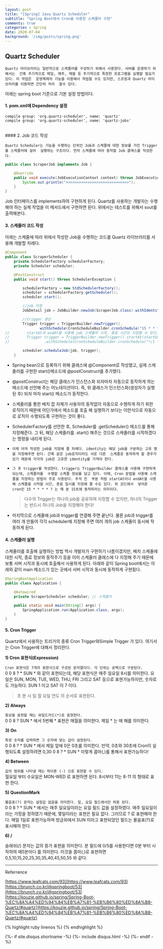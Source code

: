 ```yaml
---
layout: post
title: "[Spring] Java Quartz Scheduler"
subtitle: "Spring Boot에서 Cron을 이용한 스케줄러 구현"
comments: true
categories : Spring
date: 2020-07-04
background: '/img/posts/spring.png'
---
```


## Quartz Scheduler 

`Quartz 라이브러리는 일반적으로 스케줄러를 구성하기 위해서 사용한다. 서버를 운영하기 위해서는 
간혹 주기적으로 매일, 매주, 매월 등 주기적으로 특정한 프로그램을 실행할 필요가 있다. 이 작업은 
운영체제의 기능을 이용해서 작업할 수도 있지만, 스프링과 Quartz 라이브러리를 이용하면 간단히 처리 
할수 있다.`    

아래는 spring boot 기준으로 기본 설정 방법이다.   

#### 1. pom.xml에 Dependency 설정 

```
compile group: 'org.quartz-scheduler', name: 'quartz'
compile group: 'org.quartz-scheduler', name: 'quartz-jobs'
```
<br>
#### 2. Job 코드 작성

`Quartz Scheduler는 기능을 수행하는 단위인 Job과 스케줄에 대한 정보를 가진 Trigger를 스케줄러에 걸어 
실행하는 구조이다. 먼저 스케줄에 따라 동작할 Job 클래스를 작성한다.`   

```java
public class ScraperJob implements Job {

    @Override
    public void execute(JobExecutionContext context) throws JobExecutionException {
        System.out.println(">>>>>>>>>>>>>>>>>>>>>>>>>>>>>");
    }
}
```

Job 인터페이스를 implements하여 구현하게 된다.
Quartz를 사용하는 개발자는 수행해야 하는 실제 작업을 이 메서드에서 
구현하면 된다. 위에서는 테스트를 위해서 sout를 출력해본다.   

#### 3. 스케줄러 코드 작성

아래는 스케줄에 따라 위에서 작성한 Job을 수행하는 코드를 Quartz 라이브러리를 사용해 개발할 차례다.   

```java
@Component
public class ScraperScheduler {
    private SchedulerFactory schedulerFactory;
    private Scheduler scheduler;

    @PostConstruct
    public void start() throws SchedulerException {

        schedulerFactory = new StdSchedulerFactory();
        scheduler = schedulerFactory.getScheduler();
        scheduler.start();

        //job 지정
        JobDetail job = JobBuilder.newJob(ScraperJob.class).withIdentity("testJob").build();

        //trigger 생성
        Trigger trigger = TriggerBuilder.newTrigger().
                withSchedule(CronScheduleBuilder.cronSchedule("15 * * * * ?")).build();
//        startAt과 endAt을 사용해 job 스케쥴의 시작, 종료 시간도 지정할 수 있다.
//        Trigger trigger = TriggerBuilder.newTrigger().startAt(startDateTime).endAt(EndDateTime)
//                .withSchedule(CronScheduleBuilder.cronSchedule("*/1 * * * *")).build();

        scheduler.scheduleJob(job, trigger);
    }
```

- Spring bean으로 등록하기 위해 클래스에 @Component로 작성했고, 실제 스케줄러를 구현한 start()메소드에 
@postConstruct를 추가했다. 

- @postConstruct는 해당 클래스가 인스턴스화 되자마자 자동으로 동작하게 하는 메소드에 선언해 주는 
어노테이션이다. 즉, 위 클래스가 인스턴스화(생성자가 실행된 후) 되자 마자 start() 메소드가 동작한다.   

- 스케줄러를 통한 배치 잡 자체가 사용자의 동작없이 자동으로 수행하게 하기 위한 로직이기 때문에 
어딘가에서 메소드를 호출 해 실행하기 보다는 이런식으로 자동으로 로직이 수행되도록 구현하는 것이 좋다.   

- SchedulerFactory를 선언한 후, Scheduler를 .getScheduler() 메소드를 통해 지정해준다. 그 뒤, 
    해당 스케줄러를 .start() 해주는 것으로 스케줄러를 시작하겠다는 명령을 내리게 된다.   

- `이제 아까 작성한 job을 지정해 줄 차례다. identity는 해당 job을 구분하는 고유 명을 지정해주면 된다. 간혹 같은 job로직이라도 서로 다른 
스케줄로 동작하게 할 경우가 있기 때문에 각각의 job은 고유한 identity를 가져야 한다.`   

- `그 후 trigger를 작성한다. trigger는 TriggerBuilder 클래스를 사용해 구현하게 되는데, 스케줄러를 
수행할 스케줄 정보를 담고 있다. 이때, Cron 문법을 사용해 스케줄을 지정하는 방법이 주로 사용된다. 주석 친 
부분 처럼 startAt이나 endAt을 사용해 스케줄을 시작할 시간, 종료 일시를 지정해 줄 수도 있다. 위 코드에서 
넣어준 cron인 15 * * * * ? 는 매 분 15초에 동작하라는 의미이다.`

    > 다수의 Trigger는 하나의 job을 공유하여 지정할 수 있지만, 하나의 Trigger는 반드시 하나의 Job을 지정해야 한다!   

- 마지막으로 스케줄에 job과 trigger를 연결해 주면 끝난다. 물론 job과 trigger를 여러 개 만들어 각각 
scheduler에 지정해 주면 여러 개의 job 스케줄이 동시에 작동하게 된다.   


#### 4. 스케줄러 실행 

스케줄러를 호출해 실행하는 방법 역시 개발자가 구현하기 나름이겠지만, 배치 스케줄에 대한 시작, 종료 
정보와 동작주기 등을 이미 스케줄러 클래스에 다 지정해 주기 때문에 보통 서버 시작과 동시에 
호출해서 사용하게 된다.
아래와 같이 Spring boot에서는 아래와 같이 main 메소드가 있는 곳에서 서버 시작과 동시에 동작하게 구현됬다.   

```java
@SpringBootApplication
public class Application {

    @Autowired
    private ScraperScheduler scheduler; // 스케줄러 

    public static void main(String[] args) {
        SpringApplication.run(Application.class, args);
    }
}
```

#### 5. Cron Trigger 

Quartz에서 사용하는 트리거의 종류 Cron Trigger와Simple Trigger 가 있다. 
여기서는 Cron Trigger에 대해서 정리한다.   

**1) Cron 표현식(Expression)**

`Cron 표현식은 7개의 표현식으로 구성된 문자열이다. 각 단위는 공백으로 구분된다.`    
0 0 8 ? * SUN *  와 같이 표현되는데, 해당 표현식은 매주 일요일 8시를 의미한다. 요일은 SUN, MON, TUE, 
WED, THU, FRI 그리고 SAT 등으로 표현가능하지만, 숫자로도 가능하다. SUN 1 이고 SAT 이 7 이다.   

> 초 분 시 일 월 요일 연도 의 순서로 표현된다.    

**2) Always**    

`항상을 표현할 때는 와일드카드(*)로 표현한다.`   
0 0 8 ? SUN * 에서 5번째 * 표현은 매월을 의미한다. 제일 * 는 매 해를 의미한다.

**3) On**    

`특정 숫자를 입력하면 그 숫자에 맞는 값이 설정된다.`   
0 0 8 ? * SUN * 에서 제일 앞에 0은 0초를 의미한다. 만약, 0초와 30초에 Cron이 실행되도록 설정하려면 
0,30 0 8 ? * SUN * 이렇게 콤마(,)를 통해서 표현가능하다!   

**4) Between**   

`값의 범위를 나타낼 때는 하이폰 (-) 으로 표현할 수 있다.`   
월요일 부터 수요일은 MON-WED 로 표현하면 된다. 8시부터 11는 8-11 의 형태로 표현 한다.   

**5) QuestionMark**   

`물음표(?) 문자는 설정값 없음을 의미한다. 일, 요일 필드에서만 허용 된다.`   
0 0 8 ? * SUN * 에서는 매주 일요일이라는 요일 필드 값을 설정하였다. 매주 일요일이라는 가정을 
정하였기 때문에, 몇일이라는 표현은 필요 없다. 그러므로 ? 로 표현해야 한다. 매일 1일로 표현가능하며 
방금위에서 SUN 이라고 표현되었던 필드는 물음표(?)로 표시해야 한다.   

**6) /** 

슬래쉬(/) 문자는 값의 증가 표현을 의미한다.
분 필드에 0/5를 사용한다면 0분 부터 시작하여 매5분마다 를 의미한다. 이것을 콤마(,)로 표현하면 
0,5,10,15,20,25,30,35,40,45,50,55 와 같다.   



- - -
Referrence 

[https://www.leafcats.com/93](https://www.leafcats.com/93)         
[https://brunch.co.kr/@springboot/53](https://brunch.co.kr/@springboot/53)
[https://kouzie.github.io/spring/Spring-Boot-%EC%8A%A4%ED%94%84%EB%A7%81-%EB%B6%80%ED%8A%B8-Quartz/#quartz](https://kouzie.github.io/spring/Spring-Boot-%EC%8A%A4%ED%94%84%EB%A7%81-%EB%B6%80%ED%8A%B8-Quartz/#quartz)

{% highlight ruby linenos %}
{% endhighlight %}


{%- if site.disqus.shortname -%}
    {%- include disqus.html -%}
{%- endif -%}

